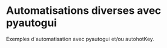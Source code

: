 # Automatisations diverses avec pyautogui

Exemples d'automatisation avec pyautogui et/ou autohotKey.
